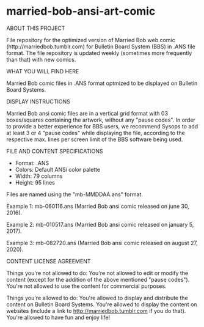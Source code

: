 # married-bob-ansi-art-comic

ABOUT THIS PROJECT
<p>File repository for the optimized version of Married Bob web comic (http://marriedbob.tumblr.com) for Bulletin Board System (BBS) in .ANS file format. The file repository is updated weekly (sometimes more frequently than that) with new comics.</p>

WHAT YOU WILL FIND HERE
<p>Married Bob comic files in .ANS format optmized to be displayed on Bulletin Board Systems.</p>

DISPLAY INSTRUCTIONS
<p>Married Bob ansi comic files are in a vertical grid format with 03 boxes/squares containing the artwork, without any "pause codes".
In order to provide a better experience for BBS users, we recommend Sysops to add at least 3 or 4 "pause codes" while displaying the file, according to the respective max. lines per screen limit of the BBS software being used.</p>

FILE AND CONTENT SPECIFICATIONS
<ul>
<li>Format: .ANS</li>
<li>Colors: Default ANSi color palette</li>
<li>Width: 79 columns</li>
<li>Height: 95 lines</li>
</ul>

<p>Files are named using the "mb-MMDDAA.ans" format.</p>

<p>Example 1: mb-060116.ans (Married Bob ansi comic released on june 30, 2016).</p>

<p>Example 2: mb-010517.ans (Married Bob ansi comic released on january 5, 2017).</p>

<p>Example 3: mb-082720.ans (Married Bob ansi comic released on august 27, 2020).</p>

CONTENT LICENSE AGREEMENT
<p>Things you're not allowed to do:
You're not allowed to edit or modify the content (except for the addition of the above mentioned "pause codes").
You're not allowed to use the content for commercial purposes.

Things you're allowed to do:
You're allowed to display and distribute the content on Bulletin Board Systems.
You're allowed to display the content on websites (include a link to http://marriedbob.tumblr.com if you do that).
You're allowed to have fun and enjoy life!</p>
